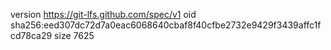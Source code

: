 version https://git-lfs.github.com/spec/v1
oid sha256:eed307dc72d7a0eac6068640cbaf8f40cfbe2732e9429f3439affc1fcd78ca29
size 7625
